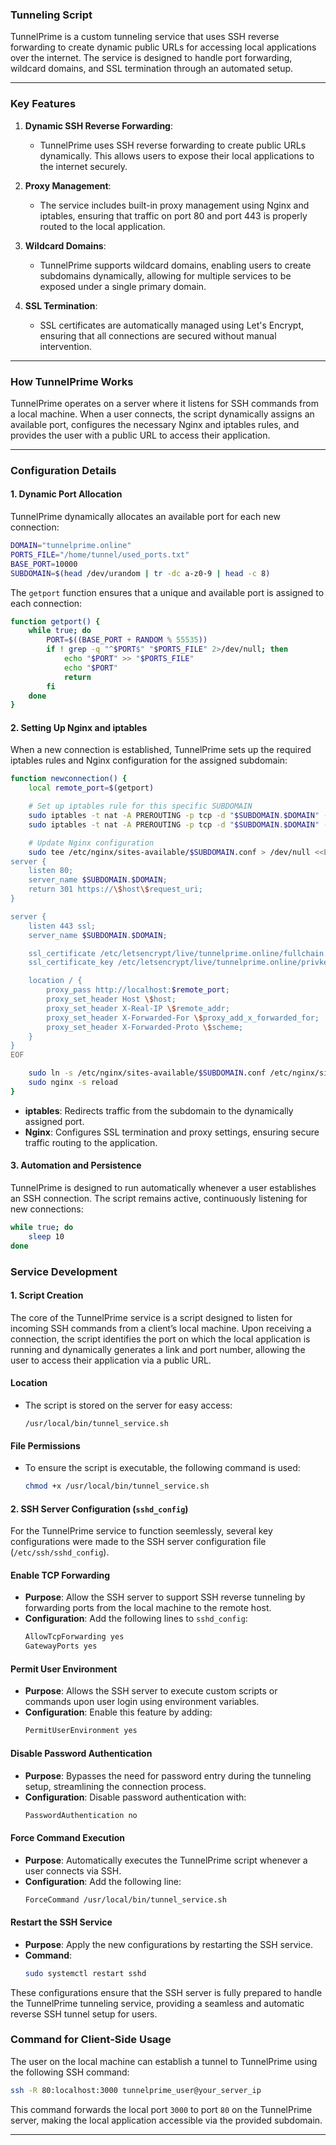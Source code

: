 ### Tunneling Script

TunnelPrime is a custom tunneling service that uses SSH reverse forwarding to create dynamic public URLs for accessing local applications over the internet. The service is designed to handle port forwarding, wildcard domains, and SSL termination through an automated setup.

---

### Key Features

1. **Dynamic SSH Reverse Forwarding**:
   - TunnelPrime uses SSH reverse forwarding to create public URLs dynamically. This allows users to expose their local applications to the internet securely.

2. **Proxy Management**:
   - The service includes built-in proxy management using Nginx and iptables, ensuring that traffic on port 80 and port 443 is properly routed to the local application.

3. **Wildcard Domains**:
   - TunnelPrime supports wildcard domains, enabling users to create subdomains dynamically, allowing for multiple services to be exposed under a single primary domain.

4. **SSL Termination**:
   - SSL certificates are automatically managed using Let's Encrypt, ensuring that all connections are secured without manual intervention.

---

### How TunnelPrime Works

TunnelPrime operates on a server where it listens for SSH commands from a local machine. When a user connects, the script dynamically assigns an available port, configures the necessary Nginx and iptables rules, and provides the user with a public URL to access their application.

---

### Configuration Details

#### 1. Dynamic Port Allocation

TunnelPrime dynamically allocates an available port for each new connection:

```bash
DOMAIN="tunnelprime.online"
PORTS_FILE="/home/tunnel/used_ports.txt"
BASE_PORT=10000
SUBDOMAIN=$(head /dev/urandom | tr -dc a-z0-9 | head -c 8)
```

The `getport` function ensures that a unique and available port is assigned to each connection:

```bash
function getport() {
    while true; do
        PORT=$((BASE_PORT + RANDOM % 55535))
        if ! grep -q "^$PORT$" "$PORTS_FILE" 2>/dev/null; then
            echo "$PORT" >> "$PORTS_FILE"
            echo "$PORT"
            return
        fi
    done
}
```

#### 2. Setting Up Nginx and iptables

When a new connection is established, TunnelPrime sets up the required iptables rules and Nginx configuration for the assigned subdomain:

```bash
function newconnection() {
    local remote_port=$(getport)

    # Set up iptables rule for this specific SUBDOMAIN
    sudo iptables -t nat -A PREROUTING -p tcp -d "$SUBDOMAIN.$DOMAIN" --dport 80 -j REDIRECT --to-port $remote_port
    sudo iptables -t nat -A PREROUTING -p tcp -d "$SUBDOMAIN.$DOMAIN" --dport 443 -j REDIRECT --to-port $remote_port

    # Update Nginx configuration
    sudo tee /etc/nginx/sites-available/$SUBDOMAIN.conf > /dev/null <<EOF
server {
    listen 80;
    server_name $SUBDOMAIN.$DOMAIN;
    return 301 https://\$host\$request_uri;
}

server {
    listen 443 ssl;
    server_name $SUBDOMAIN.$DOMAIN;

    ssl_certificate /etc/letsencrypt/live/tunnelprime.online/fullchain.pem
    ssl_certificate_key /etc/letsencrypt/live/tunnelprime.online/privkey.pem;

    location / {
        proxy_pass http://localhost:$remote_port;
        proxy_set_header Host \$host;
        proxy_set_header X-Real-IP \$remote_addr;
        proxy_set_header X-Forwarded-For \$proxy_add_x_forwarded_for;
        proxy_set_header X-Forwarded-Proto \$scheme;
    }
}
EOF

    sudo ln -s /etc/nginx/sites-available/$SUBDOMAIN.conf /etc/nginx/sites-enabled/
    sudo nginx -s reload
}
```

- **iptables**: Redirects traffic from the subdomain to the dynamically assigned port.
- **Nginx**: Configures SSL termination and proxy settings, ensuring secure traffic routing to the application.


#### 3. Automation and Persistence

TunnelPrime is designed to run automatically whenever a user establishes an SSH connection. The script remains active, continuously listening for new connections:

```bash
while true; do
    sleep 10
done
```

### Service Development

#### 1. Script Creation

The core of the TunnelPrime service is a script designed to listen for incoming SSH commands from a client’s local machine. Upon receiving a connection, the script identifies the port on which the local application is running and dynamically generates a link and port number, allowing the user to access their application via a public URL.

#### Location
- The script is stored on the server for easy access:
  ```
  /usr/local/bin/tunnel_service.sh
  ```

#### File Permissions
- To ensure the script is executable, the following command is used:
  ```bash
  chmod +x /usr/local/bin/tunnel_service.sh
  ```

#### 2. SSH Server Configuration (`sshd_config`)

For the TunnelPrime service to function seemlessly, several key configurations were made to the SSH server configuration file (`/etc/ssh/sshd_config`).

#### Enable TCP Forwarding
- **Purpose**: Allow the SSH server to support SSH reverse tunneling by forwarding ports from the local machine to the remote host.
- **Configuration**: Add the following lines to `sshd_config`:
  ```bash
  AllowTcpForwarding yes
  GatewayPorts yes
  ```

#### Permit User Environment
- **Purpose**: Allows the SSH server to execute custom scripts or commands upon user login using environment variables.
- **Configuration**: Enable this feature by adding:
  ```bash
  PermitUserEnvironment yes
  ```

#### Disable Password Authentication
- **Purpose**: Bypasses the need for password entry during the tunneling setup, streamlining the connection process.
- **Configuration**: Disable password authentication with:
  ```bash
  PasswordAuthentication no
  ```

#### Force Command Execution
- **Purpose**: Automatically executes the TunnelPrime script whenever a user connects via SSH.
- **Configuration**: Add the following line:
  ```bash
  ForceCommand /usr/local/bin/tunnel_service.sh
  ```

#### Restart the SSH Service
- **Purpose**: Apply the new configurations by restarting the SSH service.
- **Command**: 
  ```bash
  sudo systemctl restart sshd
  ```

These configurations ensure that the SSH server is fully prepared to handle the TunnelPrime tunneling service, providing a seamless and automatic reverse SSH tunnel setup for users.

### Command for Client-Side Usage

The user on the local machine can establish a tunnel to TunnelPrime using the following SSH command:

```bash
ssh -R 80:localhost:3000 tunnelprime_user@your_server_ip
```

This command forwards the local port `3000` to port `80` on the TunnelPrime server, making the local application accessible via the provided subdomain.

---

